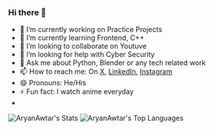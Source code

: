 ### Hi there 👋

- 🔭 I’m currently working on Practice Projects 
- 🌱 I’m currently learning Frontend, C++
- 👯 I’m looking to collaborate on Youtuve
- 🤔 I’m looking for help with Cyber Security
- 💬 Ask me about Python, Blender or any tech related work
- 📫 How to reach me: On [X](https://x.com/Aryanawtar), [LinkedIn](https://www.linkedin.com/in/aryan-raj-39a8b61b1/), [Instagram](https://www.instagram.com/aryanraj.1612)
- 😄 Pronouns: He/His
- ⚡ Fun fact: I watch anime everyday
-
![AryanAwtar's Stats](https://github-readme-stats.vercel.app/api?username=AryanAwtar&theme=merko&show_icons=true&hide_border=false&count_private=false)
![AryanAwtar's Top Languages](https://github-readme-stats.vercel.app/api/top-langs/?username=AryanAwtar&theme=merko&show_icons=true&hide_border=false&layout=compact)
